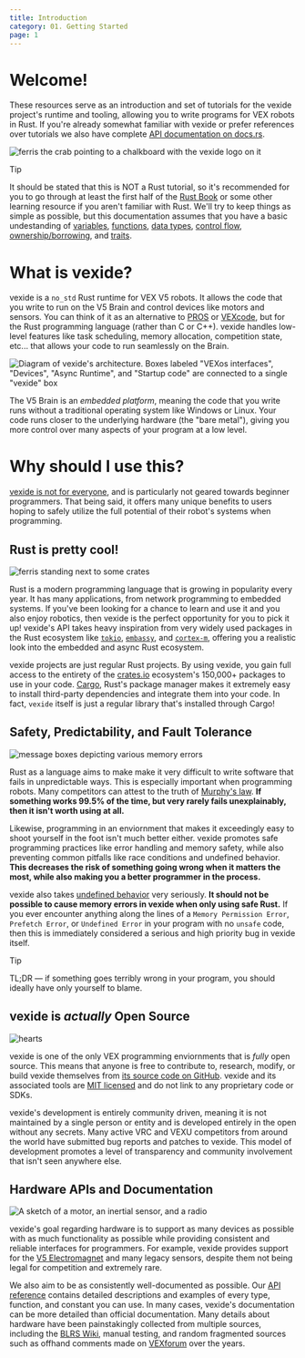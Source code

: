 ```yaml
---
title: Introduction
category: 01. Getting Started
page: 1
---
```



# Welcome!

These resources serve as an introduction and set of tutorials for the vexide project's runtime and tooling, allowing you to write programs for VEX robots in Rust. If you're already somewhat familiar with vexide or prefer references over tutorials we also have complete [API documentation on docs.rs](https://docs.rs/vexide).

![ferris the crab pointing to a chalkboard with the vexide logo on it](/docs/professor-ferris.svg)

> [!TIP]
> It should be stated that this is NOT a Rust tutorial, so it's recommended for you to go through at least the first half of the [Rust Book](https://doc.rust-lang.org/book/) or some other learning resource if you aren't familiar with Rust. We'll try to keep things as simple as possible, but this documentation assumes that you have a basic undestanding of [variables](https://doc.rust-lang.org/book/ch03-01-variables-and-mutability.html), [functions](https://doc.rust-lang.org/book/ch03-03-how-functions-work.html), [data types](https://doc.rust-lang.org/book/ch03-02-data-types.html), [control flow](https://doc.rust-lang.org/book/ch03-05-control-flow.html), [ownership/borrowing](https://doc.rust-lang.org/book/ch04-00-understanding-ownership.html), and [traits](https://doc.rust-lang.org/book/ch10-00-generics.html).

# What is vexide?

vexide is a `no_std` Rust runtime for VEX V5 robots. It allows the code that you write to run on the V5 Brain and control devices like motors and sensors. You can think of it as an alternative to [PROS](https://pros.cs.purdue.edu/) or [VEXcode](https://www.vexrobotics.com/vexcode), but for the Rust programming language (rather than C or C++). vexide handles low-level features like task scheduling, memory allocation, competition state, etc... that allows your code to run seamlessly on the Brain.

![Diagram of vexide's architecture. Boxes labeled "VEXos interfaces", "Devices", "Async Runtime", and "Startup code" are connected to a single "vexide" box](/docs/vexide-overview.svg)

The V5 Brain is an *embedded platform*, meaning the code that you write runs without a traditional operating system like Windows or Linux. Your code runs closer to the underlying hardware (the "bare metal"), giving you more control over many aspects of your program at a low level.

# Why should I use this?

<ins>vexide is not for everyone</ins>, and is particularly not geared towards beginner programmers. That being said, it offers many unique benefits to users hoping to safely utilize the full potential of their robot's systems when programming.

## Rust is pretty cool!

![ferris standing next to some crates](/docs/crates.svg)

Rust is a modern programming language that is growing in popularity every year. It has many applications, from network programming to embedded systems. If you've been looking for a chance to learn and use it and you also enjoy robotics, then vexide is the perfect opportunity for you to pick it up! vexide's API takes heavy inspiration from very widely used packages in the Rust ecosystem like [`tokio`](https://crates.io/crates/tokio), [`embassy`](https://embassy.dev/), and [`cortex-m`](https://github.com/rust-embedded/cortex-m), offering you a realistic look into the embedded and async Rust ecosystem.

vexide projects are just regular Rust projects. By using vexide, you gain full access to the entirety of the [crates.io](https://crates.io/) ecosystem's 150,000+ packages to use in your code. [Cargo](https://doc.rust-lang.org/cargo/), Rust's package manager makes it extremely easy to install third-party dependencies and integrate them into your code. In fact, `vexide` itself is just a regular library that's installed through Cargo!

## Safety, Predictability, and Fault Tolerance

![message boxes depicting various memory errors](/docs/aborts.svg)

Rust as a language aims to make make it very difficult to write software that fails in unpredictable ways. This is especially important when programming robots. Many competitors can attest to the truth of [Murphy's law](https://en.wikipedia.org/wiki/Murphy%27s_law). **If something works 99.5% of the time, but very rarely fails unexplainably, then it isn't worth using at all.**

Likewise, programming in an enviornment that makes it exceedingly easy to shoot yourself in the foot isn't much better either. vexide promotes safe programming practices like error handling and memory safety, while also preventing common pitfalls like race conditions and undefined behavior. **This decreases the risk of something going wrong when it matters the most, while also making you a better programmer in the process.**

vexide also takes [undefined behavior](https://en.wikipedia.org/wiki/Undefined_behavior) very seriously. **It should not be possible to cause memory errors in vexide when only using safe Rust.** If you ever encounter anything along the lines of a `Memory Permission Error`, `Prefetch Error`, or `Undefined Error` in your program with no `unsafe` code, then this is immediately considered a serious and high priority bug in vexide itself.

> [!TIP]
> TL;DR — if something goes terribly wrong in your program, you should ideally have only yourself to blame.

## vexide is *actually* Open Source

![hearts](/docs/hearts.svg)

vexide is one of the only VEX programming enviornments that is *fully* open source. This means that anyone is free to contribute to, research, modify, or build vexide themselves from [its source code on GitHub](http://github.com/vexide/vexide). vexide and its associated tools are [MIT licensed](https://github.com/vexide/vexide/blob/main/LICENSE) and do not link to any proprietary code or SDKs.

vexide's development is entirely community driven, meaning it is not maintained by a single person or entity and is developed entirely in the open without any secrets. Many active VRC and VEXU competitors from around the world have submitted bug reports and patches to vexide. This model of development promotes a level of transparency and community involvement that isn't seen anywhere else.

## Hardware APIs and Documentation

![A sketch of a motor, an inertial sensor, and a radio](/docs/smart-devices.svg)

vexide's goal regarding hardware is to support as many devices as possible with as much functionality as possible while providing consistent and reliable interfaces for programmers. For example, vexide provides support for the [V5 Electromagnet](https://docs.rs/vexide-devices/latest/vexide_devices/smart/electromagnet/struct.Electromagnet.html) and many legacy sensors, despite them not being legal for competition and extremely rare.

We also aim to be as consistently well-documented as possible. Our [API reference](https://docs.rs/vexide) contains detailed descriptions and examples of every type, function, and constant you can use. In many cases, vexide's documentation can be more detailed than official documentation. Many details about hardware have been painstakingly collected from multiple sources, including the [BLRS Wiki](https://wiki.purduesigbots.com/), manual testing, and random fragmented sources such as offhand comments made on [VEXforum](https://www.vexforum.com/) over the years.